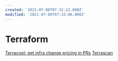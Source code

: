 ```yaml
---
created: '2021-07-08T07:32:22.000Z'
modified: '2021-07-08T07:33:06.000Z'
---
```


# Terraform

[Terracost: get infra change pricing in PRs](https://www.infracost.io/docs/)
[Terrascan](https://github.com/accurics/terrascan)
